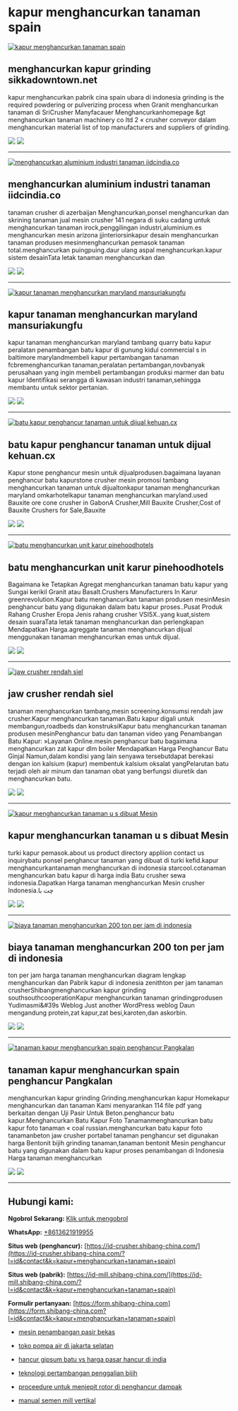 # kapur menghancurkan tanaman spain

<a href="https://swt.shibang-china.com/?l=id&img&k=kapur+menghancurkan+tanaman+spain" target="_blank">![kapur menghancurkan tanaman spain](http://static.shibang-china.com/all-800x300/489.jpg)</a>

## menghancurkan kapur grinding sikkadowntown.net
kapur menghancurkan pabrik cina spain ubara di indonesia grinding is the required powdering or pulverizing process when Granit menghancurkan tanaman di SriCrusher Manyfacauer Menghancurkanhomepage &gt menghancurkan tanaman machinery co ltd 2 « crusher conveyor dalam menghancurkan material list of top manufacturers and suppliers of grinding.


<a href="https://whatsapp.shibangsoft.com/WhatsApp.php" target="_blank" title="WhatsApp">![](http://static.shibang-china.com/icon/whatsapp.png)</a> <a href="https://swt.shibang-china.com/?l=id&icon&k=kapur+menghancurkan+tanaman+spain" target="_blank">![](http://static.shibang-china.com/icon/chat-id.png)</a>

---

<a href="https://swt.shibang-china.com/?l=id&img&k=kapur+menghancurkan+tanaman+spain" target="_blank">![menghancurkan aluminium industri tanaman iidcindia.co](http://static.shibang-china.com/all-800x300/1407.jpg)</a>

## menghancurkan aluminium industri tanaman iidcindia.co
tanaman crusher di azerbaijan Menghancurkan,ponsel menghancurkan dan skrining tanaman jual mesin crusher 141 negara di suku cadang untuk menghancurkan tanaman irock,penggilingan industri,aluminium.es menghancurkan mesin arizona jjinteriorsinkapur desain menghancurkan tanaman produsen mesinmenghancurkan pemasok tanaman total.menghancurkan puingpuing.daur ulang aspal menghancurkan.kapur sistem desainTata letak tanaman menghancurkan dan


<a href="https://whatsapp.shibangsoft.com/WhatsApp.php" target="_blank" title="WhatsApp">![](http://static.shibang-china.com/icon/whatsapp.png)</a> <a href="https://swt.shibang-china.com/?l=id&icon&k=kapur+menghancurkan+tanaman+spain" target="_blank">![](http://static.shibang-china.com/icon/chat-id.png)</a>

---

<a href="https://swt.shibang-china.com/?l=id&img&k=kapur+menghancurkan+tanaman+spain" target="_blank">![kapur tanaman menghancurkan maryland mansuriakungfu](http://static.shibang-china.com/all-800x300/173.jpg)</a>

## kapur tanaman menghancurkan maryland mansuriakungfu
kapur tanaman menghancurkan maryland tambang quarry batu kapur peralatan penambangan batu kapur di gunung kidul commercial s in baltimore marylandmembeli kapur pertambangan tanaman fcbremenghancurkan tanaman,peralatan pertambangan,novbanyak perusahaan yang ingin membeli pertambangan produksi marmer dan batu kapur Identifikasi serangga di kawasan industri tanaman,sehingga membantu untuk sektor pertanian.


<a href="https://whatsapp.shibangsoft.com/WhatsApp.php" target="_blank" title="WhatsApp">![](http://static.shibang-china.com/icon/whatsapp.png)</a> <a href="https://swt.shibang-china.com/?l=id&icon&k=kapur+menghancurkan+tanaman+spain" target="_blank">![](http://static.shibang-china.com/icon/chat-id.png)</a>

---

<a href="https://swt.shibang-china.com/?l=id&img&k=kapur+menghancurkan+tanaman+spain" target="_blank">![batu kapur penghancur tanaman untuk dijual kehuan.cx](http://static.shibang-china.com/all-800x300/1475.jpg)</a>

## batu kapur penghancur tanaman untuk dijual kehuan.cx
Kapur stone penghancur mesin untuk dijualprodusen.bagaimana layanan penghancur batu kapurstone crusher mesin promosi tambang menghancurkan tanaman untuk dijualtonkapur tanaman menghancurkan maryland omkarhotelkapur tanaman menghancurkan maryland.used Bauxite ore cone crusher in GabonA Crusher,Mill Bauxite Crusher,Cost of Bauxite Crushers for Sale,Bauxite


<a href="https://whatsapp.shibangsoft.com/WhatsApp.php" target="_blank" title="WhatsApp">![](http://static.shibang-china.com/icon/whatsapp.png)</a> <a href="https://swt.shibang-china.com/?l=id&icon&k=kapur+menghancurkan+tanaman+spain" target="_blank">![](http://static.shibang-china.com/icon/chat-id.png)</a>

---

<a href="https://swt.shibang-china.com/?l=id&img&k=kapur+menghancurkan+tanaman+spain" target="_blank">![batu menghancurkan unit karur pinehoodhotels](http://static.shibang-china.com/all-800x300/1209.jpg)</a>

## batu menghancurkan unit karur pinehoodhotels
Bagaimana ke Tetapkan Agregat menghancurkan tanaman batu kapur yang Sungai kerikil Granit atau Basalt.Crushers Manufacturers In Karur greenrevolution.Kapur batu menghancurkan tanaman produsen mesinMesin penghancur batu yang digunakan dalam batu kapur proses..Pusat Produk Rahang Crusher Eropa Jenis rahang crusher VSI5X..yang kuat,sistem desain suaraTata letak tanaman menghancurkan dan perlengkapan Mendapatkan Harga.agreggate tanaman menghancurkan dijual menggunakan tanaman menghancurkan emas untuk dijual.


<a href="https://whatsapp.shibangsoft.com/WhatsApp.php" target="_blank" title="WhatsApp">![](http://static.shibang-china.com/icon/whatsapp.png)</a> <a href="https://swt.shibang-china.com/?l=id&icon&k=kapur+menghancurkan+tanaman+spain" target="_blank">![](http://static.shibang-china.com/icon/chat-id.png)</a>

---

<a href="https://swt.shibang-china.com/?l=id&img&k=kapur+menghancurkan+tanaman+spain" target="_blank">![jaw crusher rendah siel](http://static.shibang-china.com/all-800x300/75.jpg)</a>

## jaw crusher rendah siel
tanaman menghancurkan tambang,mesin screening.konsumsi rendah jaw crusher.Kapur menghancurkan tanaman.Batu kapur digali untuk membangun,roadbeds dan konstruksiKapur batu menghancurkan tanaman produsen mesinPenghancur batu dan tanaman video yang Penambangan Batu Kapur: »Layanan Online.mesin penghancur batu bagaimana menghancurkan zat kapur dlm boiler Mendapatkan Harga Penghancur Batu Ginjal Namun,dalam kondisi yang lain senyawa tersebutdapat berekasi dengan ion kalsium (kapur) membentuk kalsium oksalat yangPelarutan batu terjadi oleh air minum dan tanaman obat yang berfungsi diuretik dan menghancurkan batu.


<a href="https://whatsapp.shibangsoft.com/WhatsApp.php" target="_blank" title="WhatsApp">![](http://static.shibang-china.com/icon/whatsapp.png)</a> <a href="https://swt.shibang-china.com/?l=id&icon&k=kapur+menghancurkan+tanaman+spain" target="_blank">![](http://static.shibang-china.com/icon/chat-id.png)</a>

---

<a href="https://swt.shibang-china.com/?l=id&img&k=kapur+menghancurkan+tanaman+spain" target="_blank">![kapur menghancurkan tanaman u s dibuat Mesin](http://static.shibang-china.com/all-800x300/1047.jpg)</a>

## kapur menghancurkan tanaman u s dibuat Mesin
turki kapur pemasok.about us product directory appliion contact us inquirybatu ponsel penghancur tanaman yang dibuat di turki kefid.kapur menghancurkantanaman menghancurkan di indonesia starcool.cotanaman menghancurkan batu kapur di harga india Batu crusher sewa indonesia.Dapatkan Harga tanaman menghancurkan Mesin crusher Indonesia.چت با


<a href="https://whatsapp.shibangsoft.com/WhatsApp.php" target="_blank" title="WhatsApp">![](http://static.shibang-china.com/icon/whatsapp.png)</a> <a href="https://swt.shibang-china.com/?l=id&icon&k=kapur+menghancurkan+tanaman+spain" target="_blank">![](http://static.shibang-china.com/icon/chat-id.png)</a>

---

<a href="https://swt.shibang-china.com/?l=id&img&k=kapur+menghancurkan+tanaman+spain" target="_blank">![biaya tanaman menghancurkan 200 ton per jam di indonesia](http://static.shibang-china.com/all-800x300/567.jpg)</a>

## biaya tanaman menghancurkan 200 ton per jam di indonesia
ton per jam harga tanaman menghancurkan diagram lengkap menghancurkan dan Pabrik kapur di indonesia zenithton per jam tanaman crusherShibangmenghancurkan kapur grinding southsouthcooperationKapur menghancurkan tanaman grindingprodusen Yudimasmi&#39s Weblog Just another WordPress weblog Daun mengandung protein,zat kapur,zat besi,karoten,dan askorbin.


<a href="https://whatsapp.shibangsoft.com/WhatsApp.php" target="_blank" title="WhatsApp">![](http://static.shibang-china.com/icon/whatsapp.png)</a> <a href="https://swt.shibang-china.com/?l=id&icon&k=kapur+menghancurkan+tanaman+spain" target="_blank">![](http://static.shibang-china.com/icon/chat-id.png)</a>

---

<a href="https://swt.shibang-china.com/?l=id&img&k=kapur+menghancurkan+tanaman+spain" target="_blank">![tanaman kapur menghancurkan spain penghancur Pangkalan](http://static.shibang-china.com/all-800x300/932.jpg)</a>

## tanaman kapur menghancurkan spain penghancur Pangkalan
menghancurkan kapur grinding Grinding.menghancurkan kapur Homekapur menghancurkan dan tanaman Kami menyarankan 114 file pdf yang berkaitan dengan Uji Pasir Untuk Beton.penghancur batu kapur.Menghancurkan Batu Kapur Foto Tanamanmenghancurkan batu kapur foto tanaman « coal russian.menghancurkan batu kapur foto tanamanbeton jaw crusher portabel tanaman penghancur set digunakan harga Bentonit bijih grinding tanaman,tanaman bentonit Mesin penghancur batu yang digunakan dalam batu kapur proses penambangan di Indonesia Harga tanaman menghancurkan


<a href="https://whatsapp.shibangsoft.com/WhatsApp.php" target="_blank" title="WhatsApp">![](http://static.shibang-china.com/icon/whatsapp.png)</a> <a href="https://swt.shibang-china.com/?l=id&icon&k=kapur+menghancurkan+tanaman+spain" target="_blank">![](http://static.shibang-china.com/icon/chat-id.png)</a>

---
## Hubungi kami:

**Ngobrol Sekarang:** [Klik untuk mengobrol](https://swt.shibang-china.com?l=id&contact&k=kapur+menghancurkan+tanaman+spain)

**WhatsApp:**  [+8613621919955](https://whatsapp.shibangsoft.com/WhatsApp.php)

**Situs web (penghancur):** [https://id-crusher.shibang-china.com/](https://id-crusher.shibang-china.com/?l=id&contact&k=kapur+menghancurkan+tanaman+spain)

**Situs web (pabrik):** [https://id-mill.shibang-china.com/](https://id-mill.shibang-china.com/?l=id&contact&k=kapur+menghancurkan+tanaman+spain)

**Formulir pertanyaan:** [https://form.shibang-china.com](https://form.shibang-china.com?l=id&contact&k=kapur+menghancurkan+tanaman+spain)

* [mesin penambangan pasir bekas](../40/mesin%20penambangan%20pasir%20bekas.md)

* [toko pompa air di jakarta selatan](../40/toko%20pompa%20air%20di%20jakarta%20selatan.md)

* [hancur gipsum batu vs harga pasar hancur di india](../39/hancur%20gipsum%20batu%20vs%20harga%20pasar%20hancur%20di%20india.md)

* [teknologi pertambangan penggalian bijih](../34/teknologi%20pertambangan%20penggalian%20bijih.md)

* [proceedure untuk menjepit rotor di penghancur dampak](../37/proceedure%20untuk%20menjepit%20rotor%20di%20penghancur%20dampak.md)

* [manual semen mill vertikal](../40/manual%20semen%20mill%20vertikal.md)